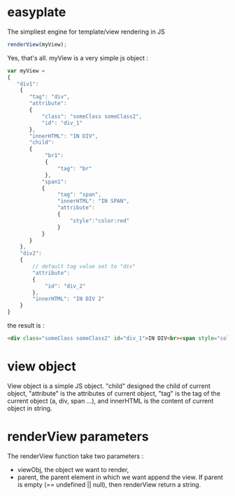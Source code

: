 # easyplate
The simpliest engine for template/view rendering in JS

```javascript
renderView(myView);
```

Yes, that's all. myView is a very simple js object :

```javascript
var myView =
{
   "div1":
    {
       "tag": "div",
       "attribute":
       {
           "class": "someClass someClass2",
           "id": "div_1"
       },
	   "innerHTML": "IN DIV",
       "child":
       {
			"br1":
			{
				"tag": "br"
			},
           "span1":
		   {
				"tag": "span",
				"innerHTML": "IN SPAN",
				"attribute":
				{
					"style":"color:red"
				}
		   }
       }
    },
	"div2":
	{
		// default tag value set to "div"
		"attribute":
		{
			"id": "div_2"
		},
		"innerHTML": "IN DIV 2"
	}
}
```

the result is : 
```html
<div class="someClass someClass2" id="div_1">IN DIV<br><span style="color:red">IN SPAN</span></div><div id="div_2">IN DIV 2</div>
```

# view object

View object is a simple JS object. "child" designed the child of current object, "attribute" is the attributes of current object, "tag" is the tag of the current object (a, div, span ...), and innerHTML is the content of current object in string.

# renderView parameters

The renderView function take two parameters :
- viewObj, the object we want to render,
- parent, the parent element in which we want append the view. If parent is empty (== undefined || null), then renderView return a string.
